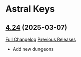 # Astral Keys

## [4.24](https://github.com/astralguild/AstralKeys/tree/4.24) (2025-03-07)
[Full Changelog](https://github.com/astralguild/AstralKeys/compare/4.23...4.24) [Previous Releases](https://github.com/astralguild/AstralKeys/releases)

- Add new dungeons  

